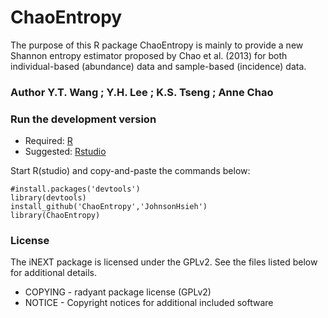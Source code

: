ChaoEntropy
===========

The purpose of this R package ChaoEntropy is mainly to provide a new Shannon entropy estimator proposed by Chao et al. (2013) for both individual-based (abundance) data and sample-based (incidence) data.

### Author Y.T. Wang ; Y.H. Lee ; K.S. Tseng ; Anne Chao

### Run the development version
- Required: [R](http://www.r-project.org/)
- Suggested: [Rstudio](http://www.rstudio.com/ide/download/)

Start R(studio) and copy-and-paste the commands below:

    #install.packages('devtools')
    library(devtools)
    install_github('ChaoEntropy','JohnsonHsieh')
    library(ChaoEntropy)

### License
The iNEXT package is licensed under the GPLv2. See the files listed below for additional details.

- COPYING - radyant package license (GPLv2)
- NOTICE - Copyright notices for additional included software
